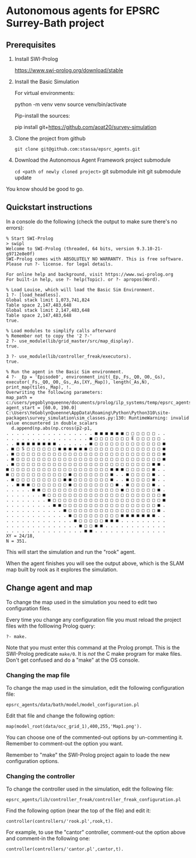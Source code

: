﻿Autonomous agents for EPSRC Surrey-Bath project
===============================================

Prerequisites
-------------

1. Install SWI-Prolog

   https://www.swi-prolog.org/download/stable

2. Install the Basic Simulation

   For virtual environments:

   python -m venv venv
   source venv/bin/activate

   Pip-install the sources:

   pip install git+https://github.com/aoat20/survey-simulation

3. Clone the project from github

   `git clone git@github.com:stassa/epsrc_agents.git`

4. Download the Autonomous Agent Framework project submodule

   `cd <path of newly cloned project>`
   git submodule init
   git submodule update

You know should be good to go.


Quickstart instructions
-----------------------

In a console do the following (check the output to make sure there's no errors):

```
% Start SWI-Prolog
> swipl
Welcome to SWI-Prolog (threaded, 64 bits, version 9.3.10-21-g9712e8e0f)
SWI-Prolog comes with ABSOLUTELY NO WARRANTY. This is free software.
Please run ?- license. for legal details.

For online help and background, visit https://www.swi-prolog.org
For built-in help, use ?- help(Topic). or ?- apropos(Word).

% Load Louise, which will load the Basic Sim Environment.
1 ?- [load_headless].
Global stack limit 1,073,741,824
Table space 2,147,483,648
Global stack limit 2,147,483,648
Table space 2,147,483,648
true.

% Load modules to simplify calls afterward
% Remember not to copy the '2 ?-'
2 ?- use_module(lib/grid_master/src/map_display).
true.

3 ?- use_module(lib/controller_freak/executors).
true.

% Run the agent in the Basic Sim environment.
4 ?- _Ep = 'Episode0', environment_init(_Ep,_Fs,_Q0,_O0,_Gs), executor(_Fs,_Q0,_O0,_Gs,_As,[XY,_Map]), length(_As,N), print_map(tiles,_Map), !.
Overwriting the following parameters:
map_path = c:/users/yegoblynqueenne/documents/prolog/ilp_systems/temp/epsrc_agents/data/bath/model/scripts/python/maps/Map1.png
agent_start = [60.0, 190.0]
C:\Users\YeGoblynQueenne\AppData\Roaming\Python\Python310\site-packages\survey_simulation\sim_classes.py:130: RuntimeWarning: invalid value encountered in double_scalars
  d.append(np.abs(np.cross(p2-p1,
. . . . . . . . . . . . . . . . . ■ ■ ■ ■ ■ ■ □ □ □ □ □ □ . .
. . . . . . . . . . . . . . . . ■ □ □ □ □ □ □ □ E □ □ □ □ □ .
. . ■ ■ ■ ■ ■ ■ ■ ■ . . . . . . ■ □ □ □ □ □ □ □ □ □ □ □ □ □ ■
. ■ □ S □ □ □ □ □ □ ■ ■ ■ ■ ■ ■ □ □ □ □ □ □ □ □ □ □ □ □ □ □ ■
. ■ □ □ □ □ □ □ □ □ □ □ □ □ □ □ □ □ □ □ □ □ □ □ □ □ □ □ □ □ ■
. ■ □ □ □ □ □ □ □ □ □ □ □ □ □ □ □ □ □ □ □ □ □ □ □ □ □ □ □ □ ■
. ■ □ □ □ □ □ □ □ □ □ □ □ □ □ □ □ □ □ □ □ □ □ □ □ □ □ □ ■ ■ .
■ □ □ □ □ □ □ □ □ □ □ □ □ □ □ □ □ □ □ □ ■ ■ ■ □ □ □ □ □ ■ . .
■ □ □ □ □ □ □ □ □ □ □ □ ■ □ □ □ □ □ □ □ ■ . . ■ □ □ □ □ ■ . .
. ■ □ □ □ □ □ □ □ □ □ ■ ■ □ □ □ □ □ □ □ ■ . . ■ □ □ □ □ ■ . .
. . ■ ■ ■ □ □ □ □ □ □ □ ■ □ □ □ □ □ □ □ □ ■ . ■ □ □ □ □ ■ . .
. . . . . ■ ■ □ □ □ □ □ □ □ □ □ □ □ □ □ □ □ ■ □ □ □ □ □ □ ■ .
. . . . . . . ■ □ □ □ □ □ □ □ □ □ □ □ □ □ □ □ □ □ □ □ □ □ □ ■
. . . . . . . . ■ □ □ □ □ □ □ □ □ □ □ □ □ □ □ □ □ □ □ □ □ □ ■
. . . . . . . . . ■ ■ □ □ □ □ □ □ □ □ □ □ □ □ □ □ □ □ □ □ ■ .
. . . . . . . . . . . ■ □ □ □ □ □ □ □ □ □ □ □ □ □ □ □ □ □ ■ .
. . . . . . . . . . . . ■ □ □ □ □ □ □ □ □ □ ■ ■ ■ ■ ■ ■ ■ . .
. . . . . . . . . . . . . ■ □ □ □ □ □ ■ ■ ■ . . . . . . . . .
. . . . . . . . . . . . . . ■ □ □ ■ ■ . . . . . . . . . . . .
. . . . . . . . . . . . . . . ■ ■ . . . . . . . . . . . . . .
XY = 24/18,
N = 351.
```

This will start the simulation and run the "rook" agent.

When the agent finishes you will see the output above, which is the SLAM map
built by rook as it explores the simulation.

Change agent and map
--------------------

To change the map used in the simulation you need to edit two configuration
files.

Every time you change any configuration file you must reload the project files
with the folllowing Prolog query:

```
?- make.
```

Note that you must enter this command at the Prolog prompt. This is the
SWI-Prolog predicate `make/0`. It is _not_ the C make program for make files.
Don't get confused and do a "make" at the OS console.

### Changing the map file

To change the map used in the simulation, edit the following configuration file:


```
epsrc_agents/data/bath/model/model_configuration.pl
```

Edit that file and change the following option:

```
map(model_root(data/occ_grid_1),400,255,'Map1.png').
```

You can choose one of the commented-out options by un-commenting it. Remember to
comment-out the option you want.

Remember to "make" the SWI-Prolog project again to loade the new configuration
options.

### Changing the controller

To change the controller used in the simulation, edit the following file:

```
epsrc_agents/lib/controller_freak/controller_freak_configuration.pl
```

Find the following option (near the top of the file) and edit it:

```
controller(controllers/'rook.pl',rook,t).
```

For example, to use the "cantor" controller, comment-out the option above and
comment-in the following one:

```
controller(controllers/'cantor.pl',cantor,t).
```

